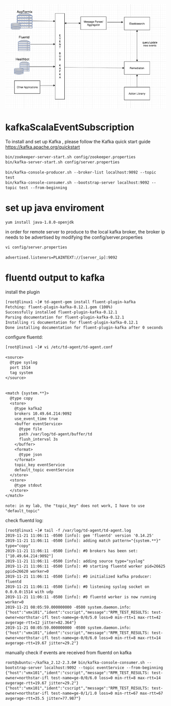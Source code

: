 ![highlevel](/images/highlevel.png)

# kafkaScalaEventSubscription

To install and set up Kafka , please follow the Kafka quick start guide https://kafka.apache.org/quickstart
```
bin/zookeeper-server-start.sh config/zookeeper.properties
bin/kafka-server-start.sh config/server.properties

bin/kafka-console-producer.sh --broker-list localhost:9092 --topic test
bin/kafka-console-consumer.sh --bootstrap-server localhost:9092 --topic test --from-beginning
```


# set up java enviroment
```
yum install java-1.8.0-openjdk
```


in order for remote server to produce to the local kafka broker, the broker ip needs to be advertised by modifying the config/server.properties
```
vi config/server.properties

advertised.listeners=PLAINTEXT://[server_ip]:9092
```

# fluentd output to kafka

install the plugin
```
[root@linux1 ~]# td-agent-gem install fluent-plugin-kafka
Fetching: fluent-plugin-kafka-0.12.1.gem (100%)
Successfully installed fluent-plugin-kafka-0.12.1
Parsing documentation for fluent-plugin-kafka-0.12.1
Installing ri documentation for fluent-plugin-kafka-0.12.1
Done installing documentation for fluent-plugin-kafka after 0 seconds
```

configure fluentd:
```
[root@linux1 ~]# vi /etc/td-agent/td-agent.conf

<source>
  @type syslog
  port 1514
  tag system
</source>


<match {system.**}>
  @type copy
  <store>
    @type kafka2
    brokers 10.49.64.214:9092
    use_event_time true
    <buffer eventService>
      @type file
      path /var/log/td-agent/buffer/td
      flush_interval 3s
    </buffer>
    <format>
      @type json
    </format>
    topic_key eventService
    default_topic eventService
  </store>
  <store>
    @type stdout
  </store>
</match>

note: in my lab, the "topic_key" does not work, I have to use "default_topic"
```

check fluentd log:
```
[root@linux1 ~]# tail -f /var/log/td-agent/td-agent.log
2019-11-21 11:06:11 -0500 [info]: gem 'fluentd' version '0.14.25'
2019-11-21 11:06:11 -0500 [info]: adding match pattern="{system.**}" type="copy"
2019-11-21 11:06:11 -0500 [info]: #0 brokers has been set: ["10.49.64.214:9092"]
2019-11-21 11:06:11 -0500 [info]: adding source type="syslog"
2019-11-21 11:06:11 -0500 [info]: #0 starting fluentd worker pid=26625 ppid=26620 worker=0
2019-11-21 11:06:11 -0500 [info]: #0 initialized kafka producer: fluentd
2019-11-21 11:06:11 -0500 [info]: #0 listening syslog socket on 0.0.0.0:1514 with udp
2019-11-21 11:06:11 -0500 [info]: #0 fluentd worker is now running worker=0
2019-11-21 08:05:59.000000000 -0500 system.daemon.info: {"host":"vmx101","ident":"cscript","message":"RPM_TEST_RESULTS: test-owner=northstar-ifl test-name=ge-0/0/5.0 loss=0 min-rtt=1 max-rtt=42 avgerage-rtt=12 jitter=82.364"}
2019-11-21 08:05:59.000000000 -0500 system.daemon.info: {"host":"vmx101","ident":"cscript","message":"RPM_TEST_RESULTS: test-owner=northstar-ifl test-name=ge-0/0/6.0 loss=0 min-rtt=8 max-rtt=14 avgerage-rtt=19.67 jitter=29.2"}
```

manually check if events are received from fluentd on kafka
```
root@ubuntu:~/kafka_2.12-2.3.0# bin/kafka-console-consumer.sh --bootstrap-server localhost:9092 --topic eventService --from-beginning
{"host":"vmx101","ident":"cscript","message":"RPM_TEST_RESULTS: test-owner=northstar-ifl test-name=ge-0/0/6.0 loss=0 min-rtt=8 max-rtt=14 avgerage-rtt=19.67 jitter=29.2"}
{"host":"vmx101","ident":"cscript","message":"RPM_TEST_RESULTS: test-owner=northstar-ifl test-name=ge-0/1/1.0 loss=0 min-rtt=67 max-rtt=67 avgerage-rtt=35.5 jitter=77.987"}
```
